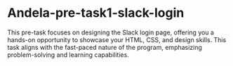 # Andela-pre-task1-slack-login
This pre-task focuses on designing the Slack login page, offering you a hands-on opportunity to showcase your HTML, CSS, and design skills. This task aligns with the fast-paced nature of the program, emphasizing problem-solving and learning capabilities.
